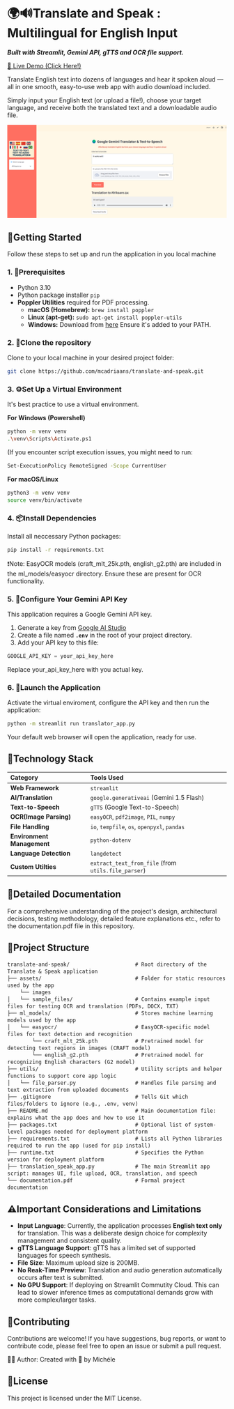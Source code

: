 # 🌍🔊Translate and Speak : Multilingual for English Input
***Built with Streamlit, Gemini API, gTTS and OCR file support.***

[🚀 Live Demo (Click Here!)](https://translate-and-speak-khsxqerqw2gb6puy9rizxe.streamlit.app/)

Translate English text into dozens of languages and hear it spoken aloud — all in one smooth, easy-to-use web app with audio download included.

Simply input your English text (or upload a file!), choose your target language, and receive both the translated text and a downloadable audio file.

![App Screenshot](assets/images/app_screenshot.png)
## 🧭Getting Started

Follow these steps to set up and run the application in you local machine

### 1. 📝Prerequisites
* Python 3.10
* Python package installer `pip`
* **Poppler Utilities** required for PDF processing.
    *   **macOS (Homebrew):** `brew install poppler`
    *   **Linux (apt-get):** `sudo apt-get install poppler-utils`
    *   **Windows:** Download from [here](https://poppler.freedesktop.org/) Ensure it's added to your PATH.


### 2. 🧬Clone the repository

Clone to your local machine in your desired project folder:
```bash
git clone https://github.com/mcadriaans/translate-and-speak.git
```

### 3. ⚙️Set Up a Virtual Environment
It's best practice to use a virtual environment.

<b>For Windows (Powershell)</b>
```bash
python -m venv venv
.\venv\Scripts\Activate.ps1
```
(If you encounter script execution issues, you might need to run:
```bash
Set-ExecutionPolicy RemoteSigned -Scope CurrentUser
```

<b>For macOS/Linux</b>
```bash
python3 -m venv venv
source venv/bin/activate
```

### 4. 📦Install Dependencies
Install all neccessary Python packages:
```bash
pip install -r requirements.txt
```
❗Note: EasyOCR models (craft_mlt_25k.pth, english_g2.pth) are included in the ml_models/easyocr directory. Ensure these are present for OCR functionality.

### 5. 🔑Configure Your Gemini API Key
This application requires a Google Gemini API key.
1. Generate a key from [Google AI Studio](https://aistudio.google.com/prompts/new_chat)
2. Create a file named <b>`.env`</b> in the root of your project directory.
3. Add your API key to this file:
```python
GOOGLE_API_KEY = your_api_key_here
```
Replace your_api_key_here with you actual key.

### 6. 🚀Launch the Application
Activate the virtual enviroment, configure the API key and then run the application:
```bash
python -m streamlit run translator_app.py
```
Your default web browser will open the application, ready for use.

## 🧱Technology Stack
| Category                    | Tools Used                                         |
| :------------------------   | :------------------------------------------------- |
| **Web Framework**           | `streamlit`                                        |
| **AI/Translation**          | `google.generativeai` (Gemini 1.5 Flash)           |
| **Text-to-Speech**          | `gTTS` (Google Text-to-Speech)                     |
| **OCR(Image Parsing)**      | `easyOCR`, `pdf2image`, `PIL`, `numpy`             |                 
| **File Handling**           |`io`, `tempfile`, `os`, `openpyxl`, `pandas`        |
| **Environment Management**  | `python-dotenv`                                    |
| **Language Detection**      | `langdetect`                                       |
| **Custom Utilties**         | `extract_text_from_file` (from `utils.file_parser`)|

## 📄Detailed Documentation
For a comprehensive understanding of the project's design, architectural decisions, testing methodology, detailed feature explanations etc., refer to the documentation.pdf file in this repository.

## 📁Project Structure 
```
translate-and-speak/                     # Root directory of the Translate & Speak application
├── assets/                              # Folder for static resources used by the app
    └── images   
│   └── sample_files/                    # Contains example input files for testing OCR and translation (PDFs, DOCX, TXT)
├── ml_models/                           # Stores machine learning models used by the app
│   └── easyocr/                         # EasyOCR-specific model files for text detection and recognition
        └── craft_mlt_25k.pth            # Pretrained model for detecting text regions in images (CRAFT model)
        └── english_g2.pth               # Pretrained model for recognizing English characters (G2 model)
├── utils/                               # Utility scripts and helper functions to support core app logic
│   └── file_parser.py                   # Handles file parsing and text extraction from uploaded documents
├── .gitignore                           # Tells Git which files/folders to ignore (e.g., .env, venv)
├── README.md                            # Main documentation file: explains what the app does and how to use it
├── packages.txt                         # Optional list of system-level packages needed for deployment platform
├── requirements.txt                     # Lists all Python libraries required to run the app (used for pip install)
├── runtime.txt                          # Specifies the Python version for deployment platform
├── translation_speak_app.py             # The main Streamlit app script: manages UI, file upload, OCR, translation, and speech
└── documentation.pdf                    # Formal project documentation

```
## ⚠️Important Considerations and Limitations
* **Input Language**: Currently, the application processes **English text only** for translation. This was a deliberate design choice for complexity management and consistent quality.
* **gTTS Language Support**: gTTS has a limited set of supported languages for speech synthesis.
* **File Size**: Maximum upload size is 200MB.
* **No Reak-Time Preview**: Translation and audio generation automatically occurs after text is submitted.
* **No GPU Support**: If deploying on Streamlit Commutity Cloud. This can lead to slower inference times as computational demands grow with more complex/larger tasks.



## 🤝Contributing
Contributions are welcome! If you have suggestions, bug reports, or want to contribute code, please feel free to open an issue or submit a pull request.

🙋‍♀️ Author: Created with 💜 by Michéle

## 📜License
This project is licensed under the MIT License.
